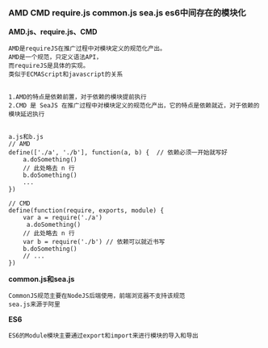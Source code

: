 ### AMD CMD require.js common.js sea.js es6中间存在的模块化


**AMD.js、require.js、CMD**
```
AMD是requireJS在推广过程中对模块定义的规范化产出。
AMD是一个规范，只定义语法API，
而requireJS是具体的实现。
类似于ECMAScript和javascript的关系


1.AMD的特点是依赖前置，对于依赖的模块提前执行
2.CMD 是 SeaJS 在推广过程中对模块定义的规范化产出，它的特点是依赖就近，对于依赖的模块延迟执行


a.js和b.js
// AMD
define(['./a', './b'], function(a, b) {  // 依赖必须一开始就写好
    a.doSomething()    
    // 此处略去 n 行    
    b.doSomething()    
    ...
})

// CMD
define(function(require, exports, module) { 
    var a = require('./a')
     a.doSomething()  
    // 此处略去 n 行   
    var b = require('./b') // 依赖可以就近书写  
    b.doSomething()   
    // ... 
})
```

**common.js和sea.js**
```
CommonJS规范主要在NodeJS后端使用，前端浏览器不支持该规范
sea.js来源于阿里
```

**ES6**
```
ES6的Module模块主要通过export和import来进行模块的导入和导出
```